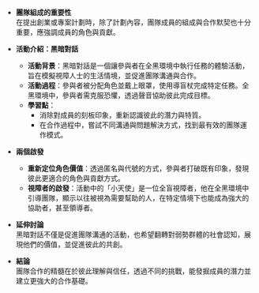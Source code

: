- **團隊組成的重要性**  
    在提出創業或專案計劃時，除了計劃內容，團隊成員的組成與合作默契也十分重要，應強調成員的角色與貢獻。
    
- **活動介紹：黑暗對話**
    - **活動背景**：黑暗對話是一個讓參與者在全黑環境中執行任務的體驗活動，旨在模擬視障人士的生活情境，並促進團隊溝通與合作。
    - **活動過程**：參與者被分配角色並戴上眼罩，使用導盲杖完成特定任務。全黑環境中，參與者需克服恐懼，透過聲音協助彼此完成目標。
    - **學習點**：
        - 消除對成員的刻板印象，重新認識彼此的潛力與特質。
        - 在合作過程中，嘗試不同溝通與問題解決方式，找到最有效的團隊運作模式。
          
- **兩個啟發**
    
    - **重新定位角色價值**：透過匿名與代號的方式，參與者打破既有印象，發現彼此更適合的角色與貢獻方式。
    - **視障者的啟發**：活動中的「小天使」是一位全盲視障者，他在全黑環境中引導團隊，顯示以往被視為需要幫助的人，在特定情境下也能成為強大的協助者，甚至領導者。
      
- **延伸討論**  
    黑暗對話不僅是促進團隊溝通的活動，也希望翻轉對弱勢群體的社會認知，展現他們的價值，並促進彼此的共創。
    
- **結論**  
    團隊合作的精髓在於彼此理解與信任，透過不同的挑戰，能發掘成員的潛力並建立更強大的合作基礎。